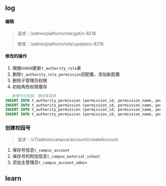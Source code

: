 ## log

#### 编辑

> 请求：/admin/platform/role/get/v-8216
>
> 修改：/admin/platform/role/update/v-8216

#### 修改的操作

1. 根据roleId更新`t_authority_role`表
2. 删除`t_authority_role_permission`旧配置，添加新配置
3. 删除子管理员权限
4. 初始角色权限缓存

```sql
-- 新增今日校园，微信等菜单
INSERT INTO t_authority_permission (permission_id, permission_name, permission_type, type_info, parent_id, biz_type, fit_mode, sort_no, deleted, update_time, create_time) VALUES ('account_statistics_cpdaily', '今日校园', 'menu', '{"urlType":"route"}', 'account_statistics_analysis', 'account', 7, 1, 0, '2021-10-14 16:42:49', '2021-10-13 10:07:08');
INSERT INTO t_authority_permission (permission_id, permission_name, permission_type, type_info, parent_id, biz_type, fit_mode, sort_no, deleted, update_time, create_time) VALUES ('account_statistics_douyin', '抖音', 'menu', '{"urlType":"route"}', 'account_statistics_analysis', 'account', 7, 4, 0, '2021-10-14 16:42:49', '2021-10-13 10:07:08');
INSERT INTO t_authority_permission (permission_id, permission_name, permission_type, type_info, parent_id, biz_type, fit_mode, sort_no, deleted, update_time, create_time) VALUES ('account_statistics_wechat', '微信', 'menu', '{"urlType":"route"}', 'account_statistics_analysis', 'account', 7, 2, 0, '2021-10-14 16:42:49', '2021-10-13 10:07:08');
INSERT INTO t_authority_permission (permission_id, permission_name, permission_type, type_info, parent_id, biz_type, fit_mode, sort_no, deleted, update_time, create_time) VALUES ('account_statistics_weibo', '微博', 'menu', '{"urlType":"route"}', 'account_statistics_analysis', 'account', 7, 3, 0, '2021-10-14 16:42:49', '2021-10-13 10:07:08');
```



### 创建校园号

> 请求：/v7/admin/campus/account/createAccount

1. 保存号信息`t_campus_account`
2. 保存号的附加信息`t_campus_material_school`
3. 添加主管理员`t_campus_account_admin`

## learn
